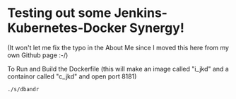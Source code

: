 # Testing out some Jenkins-Kubernetes-Docker Synergy!
(It won't let me fix the typo in the About Me since I moved this here from my own Github page :-/)

To Run and Build the Dockerfile (this will make an image called "i_jkd" and a containor called "c_jkd" and open port 8181)
```
./s/dbandr
```